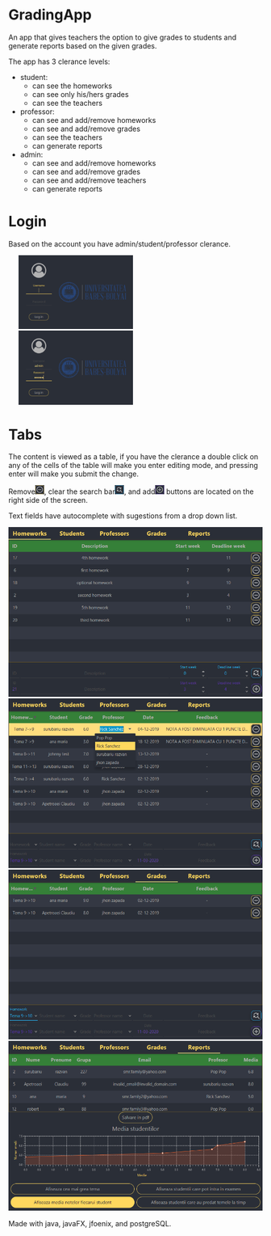 # GradingApp

<p>An app that gives teachers the option to give grades to students and generate reports based on the given grades.</p>

<p>The app has 3 clerance levels:</p>
  <ul>
    <li>
      student:
      <ul>
        <li>can see the homeworks</li>
        <li>can see only his/hers grades</li>
        <li>can see the teachers</li>
      </ul>
    </li>
    <li>
      professor:
      <ul>
          <li>can see and add/remove homeworks</li>
          <li>can see and add/remove grades</li>
          <li>can see the teachers</li>
          <li>can generate reports</li>
      </ul>
    </li>
    <li>
      admin:
        <ul>
          <li>can see and add/remove homeworks</li>
          <li>can see and add/remove grades</li>
          <li>can see and add/remove teachers</li>
          <li>can generate reports</li>
        </ul>
      </li>
  </ul>

# Login
  <p>Based on the account you have admin/student/professor clerance.</p>

<img src="images/login1.png" width=45% hspace="20"><img src="images/login2.png" width=45% hspace="20">

# Tabs
  <p>The content is viewed as a table, if you have the clerance a double click on any of the cells of the table will make you enter editing mode, and pressing enter will make you submit the change.</p>
  <p>Remove<img src="images/remove.png" width=18>, clear the search bar<img src="images/clear_search.png" width=18>, and add<img src="images/add.png" width=18> buttons are located on the right side of the screen.</p>
  <p>Text fields have autocomplete with sugestions from a drop down list.</p>

<img src="images/homework_tab.png">
<img src="images/auto-complete.png">
<img src="images/search_bar.png">
<img src="images/reports_tab.png">

<p>Made with java, javaFX, jfoenix, and postgreSQL.</p>
